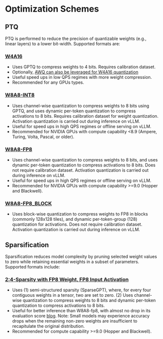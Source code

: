 # Optimization Schemes

## PTQ
PTQ is performed to reduce the precision of quantizable weights (e.g., linear layers) to a lower bit-width. Supported formats are:

### [W4A16](../examples/quantization_w4a16/README.md)
- Uses GPTQ to compress weights to 4 bits. Requires calibration dataset.
- Optionally, [AWQ can also be leveraged for W4A16 quantization](../examples/awq/awq_one_shot.py)
- Useful speed ups in low QPS regimes with more weight compression. 
- Recommended for any GPUs types.

### [W8A8-INT8](../examples/quantization_w8a8_int8/README.md)
- Uses channel-wise quantization to compress weights to 8 bits using GPTQ, and uses dynamic per-token quantization to compress activations to 8 bits. Requires calibration dataset for weight quantization. Activation quantization is carried out during inference on vLLM.
- Useful for speed ups in high QPS regimes or offline serving on vLLM. 
- Recommended for NVIDIA GPUs with compute capability <8.9 (Ampere, Turing, Volta, Pascal, or older).

### [W8A8-FP8](../examples/quantization_w8a8_fp8/README.md)
- Uses channel-wise quantization to compress weights to 8 bits, and uses dynamic per-token quantization to compress activations to 8 bits. Does not require calibration dataset. Activation quantization is carried out during inference on vLLM.
- Useful for speed ups in high QPS regimes or offline serving on vLLM. 
- Recommended for NVIDIA GPUs with compute capability >=9.0 (Hopper and Blackwell).

### [W8A8-FP8_BLOCK](../examples/quantization_w8a8_fp8/fp8_block_example.py)
- Uses block-wise quantization to compress weights to FP8 in blocks (commonly 128x128 tiles), and dynamic per-token-group (128) quantization for activations. Does not require calibration dataset. Activation quantization is carried out during inference on vLLM.

## Sparsification
Sparsification reduces model complexity by pruning selected weight values to zero while retaining essential weights in a subset of parameters. Supported formats include:

### [2:4-Sparsity with FP8 Weight, FP8 Input Activation](../examples/sparse_2of4_quantization_fp8/README.md)
- Uses (1) semi-structured sparsity (SparseGPT), where, for every four contiguous weights in a tensor, two are set to zero. (2) Uses channel-wise quantization to compress weights to 8 bits and dynamic per-token quantization to compress activations to 8 bits.
- Useful for better inference than W8A8-fp8, with almost no drop in its evaluation score [blog](https://neuralmagic.com/blog/24-sparse-llama-fp8-sota-performance-for-nvidia-hopper-gpus/). Note: Small models may experience accuracy drops when the remaining non-zero weights are insufficient to recapitulate the original distribution.
- Recommended for compute capability >=9.0 (Hopper and Blackwell).